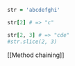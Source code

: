 ```ruby
str = 'abcdefghi'

str[2] # => "c"
```

```ruby
str[2, 3] # => "cde"
#str.slice(2, 3)
```

[[Method chaining]]

